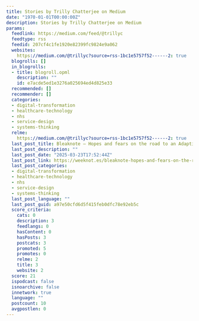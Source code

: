 ```yaml
---
title: Stories by Trilly Chatterjee on Medium
date: "1970-01-01T00:00:00Z"
description: Stories by Trilly Chatterjee on Medium
params:
  feedlink: https://medium.com/feed/@trillyc
  feedtype: rss
  feedid: 207cf4c1fe1920e82399fc9824e9a062
  websites:
    https://medium.com/@trillyc?source=rss-1bc1e5757f52------2: true
  blogrolls: []
  in_blogrolls:
  - title: blogroll.opml
    description: ""
    id: e7acde5ed1e3276a025694ed4d825e33
  recommended: []
  recommender: []
  categories:
  - digital-transformation
  - healthcare-technology
  - nhs
  - service-design
  - systems-thinking
  relme:
    https://medium.com/@trillyc?source=rss-1bc1e5757f52------2: true
  last_post_title: Bleaknote — Hopes and fears on the road to an Adaptive State
  last_post_description: ""
  last_post_date: "2025-03-23T17:52:44Z"
  last_post_link: https://weeknot.es/bleaknote-hopes-and-fears-on-the-road-to-an-adaptive-state-d94c2aea19d6?source=rss-1bc1e5757f52------2
  last_post_categories:
  - digital-transformation
  - healthcare-technology
  - nhs
  - service-design
  - systems-thinking
  last_post_language: ""
  last_post_guid: a97e50cfd6d5f415feb0dfc78e92eb5c
  score_criteria:
    cats: 0
    description: 3
    feedlangs: 0
    hasContent: 0
    hasPosts: 3
    postcats: 3
    promoted: 5
    promotes: 0
    relme: 2
    title: 3
    website: 2
  score: 21
  ispodcast: false
  isnoarchive: false
  innetwork: true
  language: ""
  postcount: 10
  avgpostlen: 0
---
```


